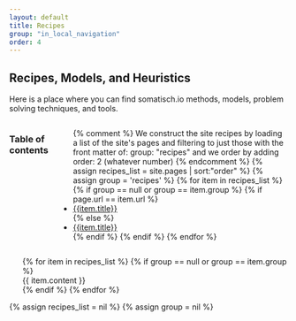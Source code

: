 ```yaml
---
layout: default
title: Recipes
group: "in_local_navigation"
order: 4
---
```

## Recipes, Models, and Heuristics

Here is a place where you can find somatisch.io methods, models, problem solving techniques, and tools.

<!-- - strategy
- methodology
- product and solution development
- forecasting
- valuation
- management -->

<!--  overview list -->
<div class="row">
<div class="callout columns medium-8 medium-push-2">
<h3>Table of contents</h3>
<ul>
{% comment %}
We construct the site recipes by loading a list of the site's pages
and filtering to just those with the front matter of:
  group: "recipes"
and we order by adding
  order: 2 (whatever number)
{% endcomment %}
{% assign recipes_list = site.pages | sort:"order" %}
{% assign group = 'recipes' %}
{% for item in recipes_list %}
  {% if group == null or group == item.group %}
    <span class="">
      {% if page.url == item.url %}
        <li><a href="{{item.url}}" class="active">{{item.title}}</a></li>
      {% else %}
        <li><a href="{{item.url}}">{{item.title}}</a></li>
      {% endif %}
    </span>
  {% endif %}
{% endfor %}
</ul>
</div>
</div>


<!-- content readout -->
<div>
<ul>
{% for item in recipes_list %}
  {% if group == null or group == item.group %}
    <span class="">
      <div markdown="1">{{ item.content }}</div>
    </span>
  {% endif %}
{% endfor %}
</ul>
</div>

<!-- Cleanup -->
{% assign recipes_list = nil %}
{% assign group = nil %}

